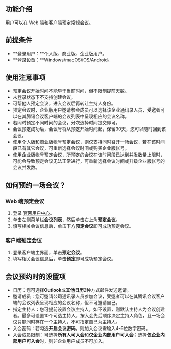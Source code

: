 ## 功能介绍
用户可以在 Web 端和客户端预定常规会议。

## 前提条件
- **登录用户：**个人版、商业版、企业版用户。
- **登录设备：**Windows/macOS/iOS/Android。

 
## 使用注意事项
- 预定会议开始时间不能早于当前时间，但不限制提前天数。
- 未登录状态下不支持创建会议。
- 可帮他人预定会议，进入会议后再转让主持人身份。
- 预定会议时，企业版用户邀请参会成员可以选择该企业通讯录人员，受邀者可以在其腾讯会议客户端的会议列表中呈现相应的会议名称。
- 若同时预定不同时间的会议，分次选择时间提交即可。
- 会议预定成功后，会议号将从预定开始时间起，保留30天，您可以随时回到该会议。
- 使用个人版和商业版帐号预定会议，则仅支持同时召开一场会议，若在该时间段已有其它会议，可重新选择会议时间或购买企业版帐号。
- 使用企业版帐号预定会议，所预定的会议在该时间段已达到并发数量上限时，可能会导致预定会议无法正常进行，可重新选择会议时间或升级企业版帐号的会议并发数。

## 如何预约一场会议？
### Web 端预定会议
1. 登录 [官网用户中心](https://meeting.tencent.com/user-center/personal-information)。
2. 单击左侧菜单栏**会议列表**，然后单击右上角**预定会议**。
3. 填写相关会议信息后，单击下方**预定会议**即可成功预定会议。

### 客户端预定会议
1. 登录客户端主界面，单击**预定会议**。
2. 填写相关会议信息后，单击**预定**即可成功预定会议。

## 会议预约时的设置项
- 日历：您可选择**Outlook**或**其他日历**2种方式邮件发送邀请。
- 邀请成员：您可邀请公司通讯录人员参加会议，受邀者可以在其腾讯会议客户端的会议列表呈现相应的会议名称，但不可邀请自己。
- 指定主持人：您可提前设置会议主持人，如不设置，则默认主持人为会议创建者。最多可设置10个可选主持人，按入会先后顺序决定主持人角色，且一场会议只能同时存在一个主持人，不可指定自己为主持人。
- 入会密码：若勾选**开启会议密码**，则加入会议需输入4-6位数字密码。
- 入会成员限制：可选择**所有人可入会**和**仅企业内部用户可入会**；选择**仅企业内部用户可入会**时，则非企业用户成员不可加入。
